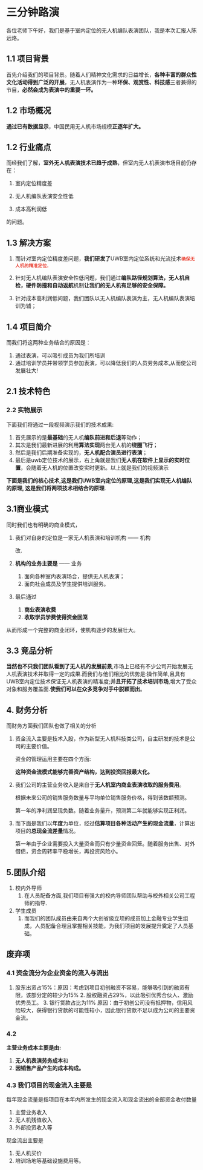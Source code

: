 # 三分钟路演

各位老师下午好，我们是基于室内定位的无人机编队表演团队，我是本次汇报人陈远烙。

## 1.1 项目背景

首先介绍我们的项目背景。随着人们精神文化需求的日益增长，**各种丰富的群众性文化活动得到广泛的开展**，无人机表演作为一种**环保、观赏性、科技感**三者兼得的节目，**必然会成为表演中的重要一环。**

## 1.2 市场概况

**通过已有数据显示**，中国民用无人机市场规模**正逐年扩大。**

## 1.2 行业痛点

而经我们了解，****室外无人机表演技术已趋于成熟****，但室内无人机表演市场目前仍存在：

1. 室内定位精度差

2. 无人机编队表演安全性低

3. 成本高利润低

的问题。

## 1.3 解决方案

1. 而针对室内定位精度差问题，**我们研发了**UWB室内定位系统和光流技术<code style="color:#ea4335">**确保无人机的精准定位**。</code>

2. 针对无人机编队表演安全性低问题，我们通过**编队路径规划算法，无人机自检，硬件防撞和自动返航**机制**让我们的无人机有足够的安全保障。**

3. 针对成本高利润低问题，我们团队以无人机编队表演为主，无人机编队表演培训为辅；

## 1.4 项目简介

<!-- 1. 我们团队在室内无人机编队表演方面，利用高精度的UWB室内定位技术实现多场景的室内编队表演；
2. 在无人机编队表演培训方面，我们通过培训学员并带领学员参加无人机编队表演 -->

而我们将这两种业务结合的原因是：

1. 通过表演，可以吸引成员为我们所培训
2. 通过培训学员并带领学员参加表演，可以降低我们的人员劳务成本,从而使公司发展壮大!

## 2.1 技术特色

### 2.2 实物展示

下面我们将通过一段视频演示我们的技术成果:

1. 首先展示的是**最基础**的无人机**编队前进和后退**等动作；
2. 其次是我们最新进展的利用**算法实现**两台无人机的**绕圈飞行**；
3. 然后是我们后期准备实现的，**无人机配合演员进行表演**；
4. 最后是uwb定位技术的展示，右上角就是我们**无人机在软件上显示的实时位置**，会随着无人机的位置改变实时更新。以上就是我们的视频演示

**下面是我们的核心技术,这是我们UWB室内定位的原理,这是我们实现无人机编队的原理, 这是我们将两项技术相结合的原理**.

## 3.1商业模式

同时我们也有明确的商业模式，

1. 我们对自身的定位是一家无人机表演和培训机构 —— 机构

    改.

2. **机构的业务主要是** —— 业务

   1. 面向各种室内表演场合，提供无人机表演；
   2. 面向社会成员及学生提供培训服务。

3. 最后通过

   1. **商业表演收费**
   2. **收取学员学费使得资金回笼**

从而形成一个完整的商业闭环，使机构逐步的发展壮大。

## 3.3 竞品分析

**当然也不只我们团队看到了无人机的发展前景**,市场上已经有不少公司开始发展无人机表演技术并取得一定的成果.而我们与他们相比的优势是:操作简单,且具有UWB室内定位技术保证无人机表演的精准度;**并且开拓了技术培训市场**,增大了受众对象和服务覆盖面.**使我们可以在众多竞争对手中脱颖而出**。

## 4. 财务分析

而财务方面我们团队也做了相关的分析

1. 资金流入主要是技术入股，作为新型无人机科技类公司，自主研发的技术是公司的主要价值。

    资金的管理运用主要在四个方面:

    **这种资金流模式能够完善资产结构，达到投资回报最大化。**

2. 我们公司的主营业务收入是来自于**无人机室内商业表演收取的服务费用**。

    根据未来公司的销售服务数量与平均单位销售服务价格，得到该数额预测。

    第一年的净利润呈现负数。随着业务量升，预测第二年就能够实现正利润。

3. 而下面是我们以**年度**为单位，经过**估算项目各种活动产生的现金流量**，计算出项目的**总现金流差量**情况。

   第一年由于企业需要投入大量资金而只有少量资金回笼。随着服务出售、对外借债，资金周转率平稳增长，再投资风险小。

## 5.团队介绍

1. 校内外导师
   1. 在人员配备方面,我们项目有强大的校内导师团队帮助与校外相关公司工程师的指导.
2. 学生成员
   1. 而我们的团队成员由来自两个大创省级立项的成员加上金融专业学生组成，人员配备合理且掌握相关技能，为我们项目的发展提升奠定了人员基础。

## 废弃项

### 4.1 资金流分为企业资金的流入与流出

 1. 股东出资占15%：原因：考虑到项目初创融资不容易，能够吸引到的融资有限，该部分定的较少为15%
    2. 股权融资占29%，以此吸引优秀合伙人、激励优秀员工。
    3. 银行贷款占比为11% 原因：由于初创公司没有抵押物，信用风险较大，获得银行贷款的可能性较小，因此银行贷款不足以成为公司的主要资金流。

### 4.2

   **主营业务成本主要是由:**

   1. **无人机表演劳务成本**和
   2. **因销售产品产生的成本构成。**

### 4.3 我们项目的现金流入主要是

每年现金流量是指项目在本年内所发生的现金流入和现金流出的全部资金收付数量

1. 主营业务收入
2. 无人机残值收入
3. 外部投资收入等

现金流出主要是

1. 无人机买价
2. 培训场地等基础设施费用等。
